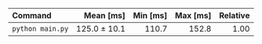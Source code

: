 | Command | Mean [ms] | Min [ms] | Max [ms] | Relative |
|:---|---:|---:|---:|---:|
| `python main.py` | 125.0 ± 10.1 | 110.7 | 152.8 | 1.00 |
